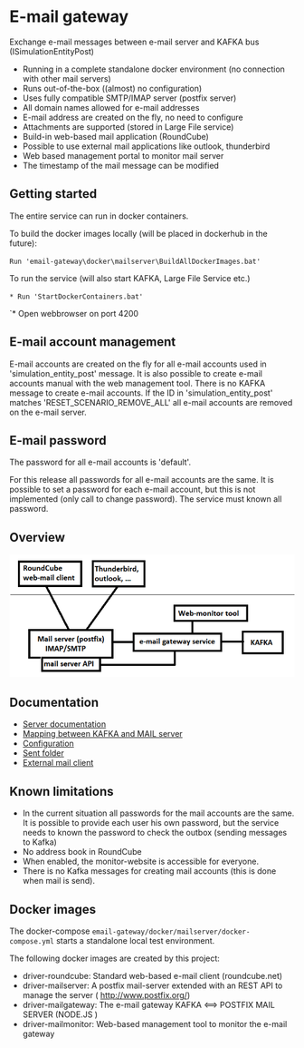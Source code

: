 # E-mail gateway

Exchange e-mail messages between e-mail server and KAFKA bus (ISimulationEntityPost)

* Running in a complete standalone docker environment (no connection with other mail servers)
* Runs out-of-the-box ((almost) no configuration)
* Uses fully compatible SMTP/IMAP server (postfix server)
* All domain names allowed for e-mail addresses
* E-mail address are created on the fly, no need to configure
* Attachments are supported (stored in Large File service)
* Build-in web-based mail application (RoundCube)
* Possible to use external mail applications like outlook, thunderbird
* Web based management portal to monitor mail server
* The timestamp of the mail message can be modified 

## Getting started

The entire service can run in docker containers.

To build the docker images locally (will be placed in dockerhub in the future):

`Run 'email-gateway\docker\mailserver\BuildAllDockerImages.bat'`

To run the service (will also start KAFKA, Large File Service etc.)

`* Run 'StartDockerContainers.bat'`

`* Open webbrowser on port 4200

## E-mail account management

E-mail accounts are created on the fly for all e-mail accounts used in 'simulation_entity_post' message. It is also possible to create e-mail accounts manual with the web management tool. There is no KAFKA message to create e-mail accounts. If the ID in 'simulation_entity_post' matches 'RESET_SCENARIO_REMOVE_ALL' all e-mail accounts are removed on the e-mail server.

## E-mail password

The password for all e-mail accounts is 'default'.

For this release all passwords for all e-mail accounts are the same. It is possible to set a password for each e-mail account, but this is not implemented (only call to change password). The service must known all password.

## Overview

![Overview](documentation/Images/overview.png)

## Documentation

* [Server documentation](packages/server/ReadMe.md)
* [Mapping between KAFKA and MAIL server](documentation/Mapping.md)
* [Configuration](documentation/Configuration.md)
* [Sent folder](documentation/SentMailBox.md)
* [External mail client](documentation/ExternalMailClient.md)

## Known limitations

* In the current situation all passwords for the mail accounts are the same. It is possible to provide each user his own password, but the service needs to known the password to check the outbox (sending messages to Kafka)
* No address book in RoundCube
* When enabled, the monitor-website is accessible for everyone.
* There is no Kafka messages for creating mail accounts (this is done when mail is send).

## Docker images

The docker-compose `email-gateway/docker/mailserver/docker-compose.yml` starts a standalone local test environment.

The following docker images are created by this project:

* driver-roundcube: Standard web-based e-mail client (roundcube.net)
* driver-mailserver: A postfix mail-server extended with an REST API to manage the server ( http://www.postfix.org/)
* driver-mailgateway: The e-mail gateway KAFKA <==> POSTFIX MAIL SERVER (NODE.JS )
* driver-mailmonitor: Web-based management tool to monitor the e-mail gateway
